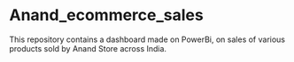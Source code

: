 # Anand_ecommerce_sales
This repository contains a dashboard made on PowerBi, on sales of various products sold by Anand Store across India.
